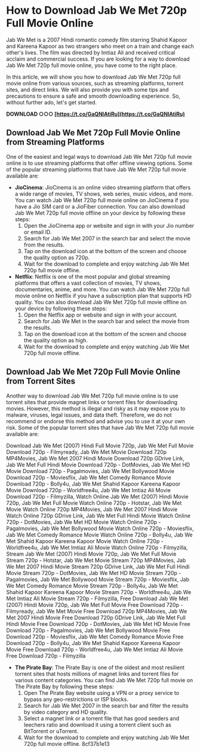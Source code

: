 
 
# How to Download Jab We Met 720p Full Movie Online
 
Jab We Met is a 2007 Hindi romantic comedy film starring Shahid Kapoor and Kareena Kapoor as two strangers who meet on a train and change each other's lives. The film was directed by Imtiaz Ali and received critical acclaim and commercial success. If you are looking for a way to download Jab We Met 720p full movie online, you have come to the right place.
 
In this article, we will show you how to download Jab We Met 720p full movie online from various sources, such as streaming platforms, torrent sites, and direct links. We will also provide you with some tips and precautions to ensure a safe and smooth downloading experience. So, without further ado, let's get started.
 
**DOWNLOAD ○○○ [https://t.co/GaQNlAtiRu](https://t.co/GaQNlAtiRu)**


 
## Download Jab We Met 720p Full Movie Online from Streaming Platforms
 
One of the easiest and legal ways to download Jab We Met 720p full movie online is to use streaming platforms that offer offline viewing options. Some of the popular streaming platforms that have Jab We Met 720p full movie available are:
 
- **JioCinema**: JioCinema is an online video streaming platform that offers a wide range of movies, TV shows, web series, music videos, and more. You can watch Jab We Met 720p full movie online on JioCinema if you have a Jio SIM card or a JioFiber connection. You can also download Jab We Met 720p full movie offline on your device by following these steps:
    1. Open the JioCinema app or website and sign in with your Jio number or email ID.
    2. Search for Jab We Met 2007 in the search bar and select the movie from the results.
    3. Tap on the download icon at the bottom of the screen and choose the quality option as 720p.
    4. Wait for the download to complete and enjoy watching Jab We Met 720p full movie offline.
- **Netflix**: Netflix is one of the most popular and global streaming platforms that offers a vast collection of movies, TV shows, documentaries, anime, and more. You can watch Jab We Met 720p full movie online on Netflix if you have a subscription plan that supports HD quality. You can also download Jab We Met 720p full movie offline on your device by following these steps:
    1. Open the Netflix app or website and sign in with your account.
    2. Search for Jab We Met in the search bar and select the movie from the results.
    3. Tap on the download icon at the bottom of the screen and choose the quality option as high.
    4. Wait for the download to complete and enjoy watching Jab We Met 720p full movie offline.

## Download Jab We Met 720p Full Movie Online from Torrent Sites
 
Another way to download Jab We Met 720p full movie online is to use torrent sites that provide magnet links or torrent files for downloading movies. However, this method is illegal and risky as it may expose you to malware, viruses, legal issues, and data theft. Therefore, we do not recommend or endorse this method and advise you to use it at your own risk. Some of the popular torrent sites that have Jab We Met 720p full movie available are:
 
Download Jab We Met (2007) Hindi Full Movie 720p,  Jab We Met Full Movie Download 720p - Filmyready,  Jab We Met Movie Download 720p MP4Movies,  Jab We Met 2007 Hindi Movie Download 720p GDrive Link,  Jab We Met Full Hindi Movie Download 720p - DotMovies,  Jab We Met HD Movie Download 720p - Pagalmovies,  Jab We Met Bollywood Movie Download 720p - Moviesflix,  Jab We Met Comedy Romance Movie Download 720p - Bolly4u,  Jab We Met Shahid Kapoor Kareena Kapoor Movie Download 720p - Worldfree4u,  Jab We Met Imtiaz Ali Movie Download 720p - Filmyzilla,  Watch Online Jab We Met (2007) Hindi Movie 720p,  Jab We Met Full Movie Watch Online 720p - Hotstar,  Jab We Met Movie Watch Online 720p MP4Movies,  Jab We Met 2007 Hindi Movie Watch Online 720p GDrive Link,  Jab We Met Full Hindi Movie Watch Online 720p - DotMovies,  Jab We Met HD Movie Watch Online 720p - Pagalmovies,  Jab We Met Bollywood Movie Watch Online 720p - Moviesflix,  Jab We Met Comedy Romance Movie Watch Online 720p - Bolly4u,  Jab We Met Shahid Kapoor Kareena Kapoor Movie Watch Online 720p - Worldfree4u,  Jab We Met Imtiaz Ali Movie Watch Online 720p - Filmyzilla,  Stream Jab We Met (2007) Hindi Movie 720p,  Jab We Met Full Movie Stream 720p - Hotstar,  Jab We Met Movie Stream 720p MP4Movies,  Jab We Met 2007 Hindi Movie Stream 720p GDrive Link,  Jab We Met Full Hindi Movie Stream 720p - DotMovies,  Jab We Met HD Movie Stream 720p - Pagalmovies,  Jab We Met Bollywood Movie Stream 720p - Moviesflix,  Jab We Met Comedy Romance Movie Stream 720p - Bolly4u,  Jab We Met Shahid Kapoor Kareena Kapoor Movie Stream 720p - Worldfree4u,  Jab We Met Imtiaz Ali Movie Stream 720p - Filmyzilla,  Free Download Jab We Met (2007) Hindi Movie 720p,  Jab We Met Full Movie Free Download 720p - Filmyready,  Jab We Met Movie Free Download 720p MP4Movies,  Jab We Met 2007 Hindi Movie Free Download 720p GDrive Link,  Jab We Met Full Hindi Movie Free Download 720p - DotMovies,  Jab We Met HD Movie Free Download 720p - Pagalmovies,  Jab We Met Bollywood Movie Free Download 720p - Moviesflix,  Jab We Met Comedy Romance Movie Free Download 720p - Bolly4u,  Jab We Met Shahid Kapoor Kareena Kapoor Movie Free Download 720p - Worldfree4u,  Jab We Met Imtiaz Ali Movie Free Download 720p - Filmyzilla

- **The Pirate Bay**: The Pirate Bay is one of the oldest and most resilient torrent sites that hosts millions of magnet links and torrent files for various content categories. You can find Jab We Met 720p full movie on The Pirate Bay by following these steps:
    1. Open The Pirate Bay website using a VPN or a proxy service to bypass any geo-restrictions or ISP blocks.
    2. Search for Jab We Met 2007 in the search bar and filter the results by video category and HD quality.
    3. Select a magnet link or a torrent file that has good seeders and leechers ratio and download it using a torrent client such as BitTorrent or uTorrent.
    4. Wait for the download to complete and enjoy watching Jab We Met 720p full movie offline.
8cf37b1e13


